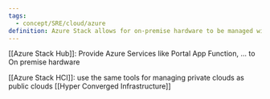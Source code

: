 ```yaml
---
tags:
  - concept/SRE/cloud/azure 
definition: Azure Stack allows for on-premise hardware to be managed with the same tools as cloud-infrastructure.
---
```



[[Azure Stack Hub]]:  Provide Azure Services like Portal App Function, ... to On premise hardware

[[Azure Stack HCI]]:  use the same tools for managing private clouds as public clouds
    [[Hyper Converged Infrastructure]]



